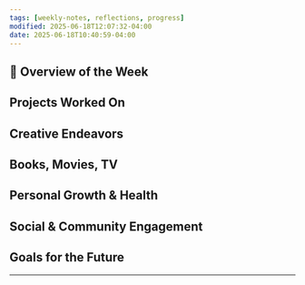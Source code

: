 ```yaml
---
tags: [weekly-notes, reflections, progress]
modified: 2025-06-18T12:07:32-04:00
date: 2025-06-18T10:40:59-04:00
---
```


## 🌟 Overview of the Week


## Projects Worked On


## Creative Endeavors


## Books, Movies, TV


## Personal Growth & Health


## Social & Community Engagement


## Goals for the Future
<!-- Set Specific, Measurable, Achievable, Relevant, and Time-bound goals or intentions for the upcoming week. -->

---
